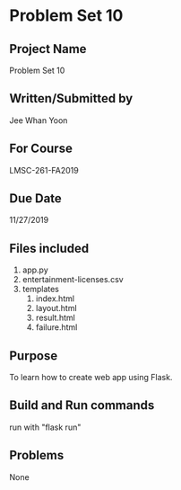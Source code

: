 # Problem Set 10

## Project Name
Problem Set 10

## Written/Submitted by 
Jee Whan Yoon

## For Course
LMSC-261-FA2019

## Due Date
11/27/2019

## Files included
1. app.py
2. entertainment-licenses.csv
3. templates
	1. index.html
	2. layout.html
	3. result.html
	4. failure.html

## Purpose
To learn how to create web app using Flask.

## Build and Run commands
run with "flask run"

## Problems
None


